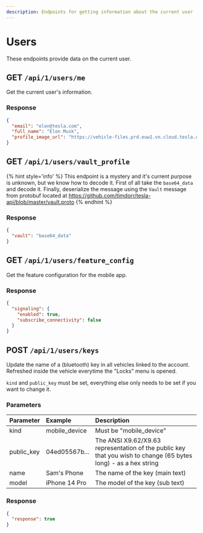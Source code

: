 ```yaml
---
description: Endpoints for getting information about the current user
---
```


# Users

These endpoints provide data on the current user.

## GET `/api/1/users/me`

Get the current user's information.

### Response

```json
{
  "email": "elon@tesla.com",
  "full_name": "Elon Musk",
  "profile_image_url": "https://vehicle-files.prd.euw1.vn.cloud.tesla.com/profile_images/{IMG}.jpg"
}
```

## GET `/api/1/users/vault_profile`

{% hint style='info' %}
This endpoint is a mystery and it's current purpose is unknown, but we know how to decode it. First of all take the `base64_data` and decode it. Finally, deserialize the message using the `Vault` message from protobuf located at https://github.com/timdorr/tesla-api/blob/master/vault.proto
{% endhint %}

### Response

```json
{
  "vault": "base64_data"
}
```

## GET `/api/1/users/feature_config`

Get the feature configuration for the mobile app.

### Response

```json
{
  "signaling": {
    "enabled": true,
    "subscribe_connectivity": false
  }
}
```

## POST `/api/1/users/keys`

Update the name of a (bluetooth) key in all vehicles linked to the account. Refreshed inside the vehicle everytime the "Locks" menu is opened.

`kind` and `public_key` must be set, everything else only needs to be set if you want to change it.

### Parameters

| Parameter  | Example       | Description                                                                                                     |
| :--------- | :------------ | :-------------------------------------------------------------------------------------------------------------- |
| kind       | mobile_device | Must be "mobile_device"                                                                                         |
| public_key | 04ed05567b... | The ANSI X9.62/X9.63 representation of the public key that you wish to change (65 bytes long) - as a hex string |
| name       | Sam's Phone   | The name of the key (main text)                                                                                 |
| model      | iPhone 14 Pro | The model of the key (sub text)                                                                                 |

### Response

```json
{
  "response": true
}
```
